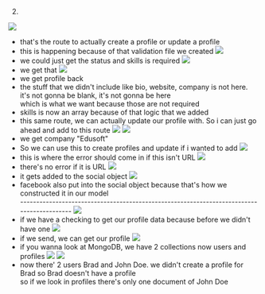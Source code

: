 

2.
![](images/profile-field-validations-1.png)
- that's the route to actually create a profile or update a profile
- this is happening because of that validation file we created
![](images/profile-field-validations-2.png)
- we could just get the status and skills is required
![](images/profile-field-validations-3.png)
- we get that
![](images/profile-field-validations-4.png)
- we get profile back
- the stuff that we didn't include like bio, website, company is not here. it's not gonna be blank, it's not gonna be here</br>
which is what we want because those are not required
- skills is now an array because of that logic that we added
- this same route, we can actually update our profile with. So i can just go ahead and add to this route
![](images/profile-field-validations-5.png)
![](images/profile-field-validations-6.png)
- we get company "Edusoft"
- So we can use this to create profiles and update if i wanted to add
![](images/profile-field-validations-7.png)
- this is where the error should come in if this isn't URL
![](images/profile-field-validations-8.png)
- there's no error if it is URL
![](images/profile-field-validations-9.png)
- it gets added to the social object
![](images/profile-field-validations-10.png)
- facebook also put into the social object because that's how we constructed it in our model
</br>------------------------------------------------------------------------------------------
![](images/profile-field-validations-11.png)
- if we have a checking to get our profile data because before we didn't have one 
![](images/profile-field-validations-12.png)
- if we send, we can get our profile
![](images/profile-field-validations-13.png)
- if you wanna look at MongoDB, we have 2 collections now users and profiles
![](images/profile-field-validations-14.png)
![](images/profile-field-validations-15.png)
- now there' 2 users Brad and John Doe. we didn't create a profile for Brad so Brad doesn't have a profile</br>
so if we look in profiles there's only one document of John Doe
